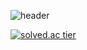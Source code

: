 ![header](https://capsule-render.vercel.app/api?color=98FB98&type=slice&height=200&text=Minsu%20Seo&fontColor=000000&fontSize=70&rotate=12&fontAlign=75&fontAlignY=32)

[![solved.ac tier](http://mazassumnida.wtf/api/v2/generate_badge?boj=adram99)](https://solved.ac/adram99)

<!--
**adram99/adram99** is a ✨ _special_ ✨ repository because its `README.md` (this file) appears on your GitHub profile.

Here are some ideas to get you started:

- 🔭 I’m currently working on ...
- 🌱 I’m currently learning ...
- 👯 I’m looking to collaborate on ...
- 🤔 I’m looking for help with ...
- 💬 Ask me about ...
- 📫 How to reach me: ...
- 😄 Pronouns: ...
- ⚡ Fun fact: ...
-->
